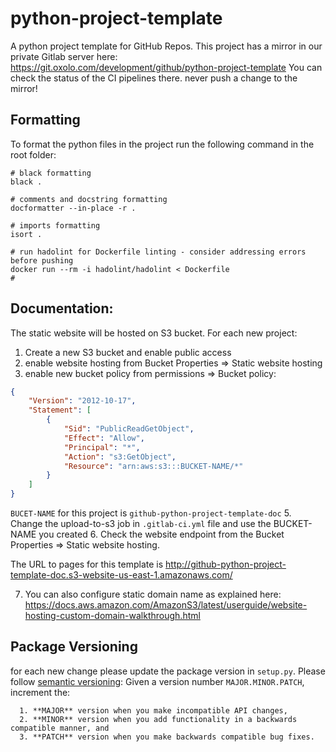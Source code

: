 # python-project-template

A python project template for GitHub Repos. This project has a mirror in our private Gitlab server here: https://git.oxolo.com/development/github/python-project-template
You can check the status of the CI pipelines there. never push a change to the mirror!

## Formatting
To format the python files in the project run the following command in the root folder:
```shell
# black formatting
black .

# comments and docstring formatting
docformatter --in-place -r .

# imports formatting
isort .

# run hadolint for Dockerfile linting - consider addressing errors before pushing
docker run --rm -i hadolint/hadolint < Dockerfile
# 
```

## Documentation:
The static website will be hosted on S3 bucket. For each new project:
1. Create a new S3 bucket and enable public access
2. enable website hosting from Bucket Properties => Static website hosting 
3. enable new bucket policy from permissions => Bucket policy:
```json
{
    "Version": "2012-10-17",
    "Statement": [
        {
            "Sid": "PublicReadGetObject",
            "Effect": "Allow",
            "Principal": "*",
            "Action": "s3:GetObject",
            "Resource": "arn:aws:s3:::BUCKET-NAME/*"
        }
    ]
}
```
`BUCET-NAME` for this project is `github-python-project-template-doc`
5. Change the upload-to-s3 job in `.gitlab-ci.yml` file and use the BUCKET-NAME you created
6. Check the website endpoint from the Bucket Properties => Static website hosting. 

The URL to pages for this template is http://github-python-project-template-doc.s3-website-us-east-1.amazonaws.com/

7. You can also configure static domain name as explained here: https://docs.aws.amazon.com/AmazonS3/latest/userguide/website-hosting-custom-domain-walkthrough.html

## Package Versioning
for each new change please update the package version in `setup.py`. Please follow  [semantic versioning](https://semver.org/): Given a version number `MAJOR.MINOR.PATCH`, increment the:

      1. **MAJOR** version when you make incompatible API changes,
      2. **MINOR** version when you add functionality in a backwards compatible manner, and
      3. **PATCH** version when you make backwards compatible bug fixes.